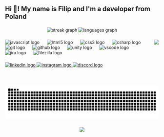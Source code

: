 <h2 align="left">Hi 👋! My name is Filip and I'm a developer from Poland</h2>

###

<div align="center">
  <img src="https://streak-stats.demolab.com?user=MrPhilip7&locale=en&mode=daily&theme=dracula&hide_border=false&border_radius=5" height="150" alt="streak graph"  />
  <img src="https://github-readme-stats.vercel.app/api/top-langs?username=MrPhilip7&locale=en&hide_title=false&layout=compact&card_width=320&langs_count=5&theme=dracula&hide_border=false" height="150" alt="languages graph"  />
</div>

###

<img align="right" height="150" src="https://scontent-waw2-2.xx.fbcdn.net/v/t39.30808-6/481330376_9257569491005207_163070000584934920_n.jpg?_nc_cat=101&ccb=1-7&_nc_sid=6ee11a&_nc_ohc=oojF0_7P2ZIQ7kNvgFU64Ks&_nc_oc=AdgPrQEnopxnPa3zYm_Yns6XZtUeONF8ZrHZxr3nqUY2p0s6R138EbnyVrfE0BIssQM&_nc_zt=23&_nc_ht=scontent-waw2-2.xx&_nc_gid=Atc9DMFefgZMkwO_kVLNLvu&oh=00_AYGKdnXjKm583zNP07_XgBMIyHM3dNZKu2cLuGneT4JJQQ&oe=67D3BA4A"  />

###

<div align="left">
  <img src="https://cdn.jsdelivr.net/gh/devicons/devicon/icons/javascript/javascript-original.svg" height="35" alt="javascript logo"  />
  <img width="16" />
  <img src="https://cdn.jsdelivr.net/gh/devicons/devicon/icons/html5/html5-original.svg" height="35" alt="html5 logo"  />
  <img width="16" />
  <img src="https://cdn.jsdelivr.net/gh/devicons/devicon/icons/css3/css3-original.svg" height="35" alt="css3 logo"  />
  <img width="16" />
  <img src="https://cdn.jsdelivr.net/gh/devicons/devicon/icons/csharp/csharp-original.svg" height="35" alt="csharp logo"  />
  <img width="16" />
  <img src="https://cdn.jsdelivr.net/gh/devicons/devicon/icons/git/git-original.svg" height="35" alt="git logo"  />
  <img width="16" />
  <img src="https://cdn.jsdelivr.net/gh/devicons/devicon/icons/github/github-original.svg" height="35" alt="github logo"  />
  <img width="16" />
  <img src="https://cdn.jsdelivr.net/gh/devicons/devicon/icons/unity/unity-original.svg" height="35" alt="unity logo"  />
  <img width="16" />
  <img src="https://cdn.jsdelivr.net/gh/devicons/devicon/icons/vscode/vscode-original.svg" height="35" alt="vscode logo"  />
  <img width="16" />
  <img src="https://cdn.jsdelivr.net/gh/devicons/devicon/icons/jira/jira-original.svg" height="35" alt="jira logo"  />
  <img width="16" />
  <img src="https://cdn.jsdelivr.net/gh/devicons/devicon/icons/filezilla/filezilla-plain.svg" height="35" alt="filezilla logo"  />
</div>

###

<div align="left">
  <a href="https://www.linkedin.com/in/filip-czerwi%C5%84ski-8629591b3/" target="_blank">
    <img src="https://img.shields.io/static/v1?message=LinkedIn&logo=linkedin&label=&color=0077B5&logoColor=white&labelColor=&style=for-the-badge" height="35" alt="linkedin logo"  />
  </a>
  <a href="https://www.instagram.com/f.czer/" target="_blank">
    <img src="https://img.shields.io/static/v1?message=Instagram&logo=instagram&label=&color=E4405F&logoColor=white&labelColor=&style=for-the-badge" height="35" alt="instagram logo"  />
  </a>
  <a href="https://discord.gg/H24xwqEt" target="_blank">
    <img src="https://img.shields.io/static/v1?message=Discord&logo=discord&label=&color=7289DA&logoColor=white&labelColor=&style=for-the-badge" height="35" alt="discord logo"  />
  </a>
</div>

###

<br clear="both">

<picture>
  <source media="(prefers-color-scheme: dark)" srcset="https://raw.githubusercontent.com/MrPhilip7/MrPhilip7/output/github-snake-dark.svg" />
  <source media="(prefers-color-scheme: light)" srcset="https://raw.githubusercontent.com/MrPhilip7/MrPhilip7/output/github-snake.svg" />
  <img alt="github-snake" src="https://raw.githubusercontent.com/MrPhilip7/MrPhilip7/output/github-snake.svg" />
</picture>

###

<div align="center">
  <img src="https://profile-counter.glitch.me/MrPhilip7/count.svg?"  />
</div>

###
